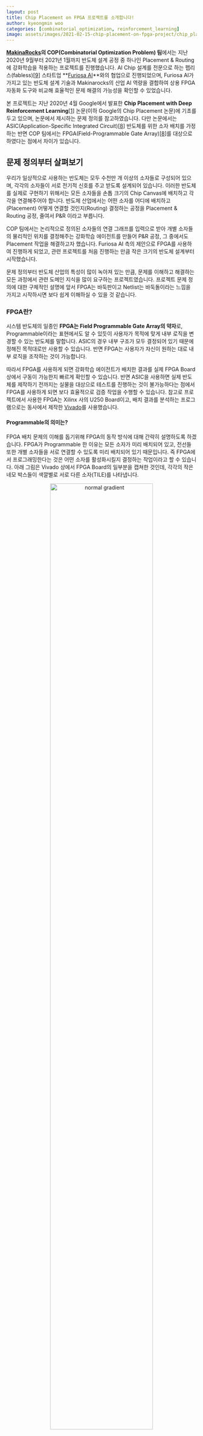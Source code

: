 ```yaml
---
layout: post
title: Chip Placement on FPGA 프로젝트를 소개합니다!
author: kyeongmin woo
categories: [combinatorial_optimization, reinforcement_learning]
image: assets/images/2021-02-15-chip-placement-on-fpga-project/chip_placement_on_fpga_chip_canvas.png
---
```


**[MakinaRocks](<http://www.makinarocks.ai/>)의 COP(Combinatorial Optimization Problem) 팀**에서는 지난 2020년 9월부터 2021년 1월까지 반도체 설계 공정 중 하나인 Placement & Routing에 강화학습을 적용하는 프로젝트를 진행했습니다. AI Chip 설계를 전문으로 하는 펩리스(fabless)[[9](#ref-9)] 스타트업 **[Furiosa AI](<https://www.furiosa.ai/>)**와의 협업으로 진행되었으며, Furiosa AI가 가지고 있는 반도체 설계 기술과 Makinarocks의 산업 AI 역량을 결합하여 상용 FPGA 자동화 도구와 비교해 효율적인 문제 해결의 가능성을 확인할 수 있었습니다. 

본 프로젝트는 지난 2020년 4월 Google에서 발표한 **Chip Placement with Deep Reinforcement Learning**[[1](#ref-1)] 논문(이하 Google의 Chip Placement 논문)에 기초를 두고 있으며, 논문에서 제시하는 문제 정의를 참고하였습니다. 다만 논문에서는 ASIC(Application-Specific Integrated Circuit)[[8](#ref-8)] 반도체를 위한 소자 배치를 가정하는 반면 COP 팀에서는 FPGA(Field-Programmable Gate Array)[[8](#ref-8)]를 대상으로 하였다는 점에서 차이가 있습니다.

## 문제 정의부터 살펴보기

우리가 일상적으로 사용하는 반도체는 모두 수천만 개 이상의 소자들로 구성되어 있으며, 각각의 소자들이 서로 전기적 신호를 주고 받도록 설계되어 있습니다. 이러한 반도체를 실제로 구현하기 위해서는 모든 소자들을 손톱 크기의 Chip Canvas에 배치하고 각각을 연결해주어야 합니다. 반도체 산업에서는 어떤 소자를 어디에 배치하고(Placement) 어떻게 연결할 것인지(Routing) 결정하는 공정을 Placement & Routing 공정, 줄여서 P&R 이라고 부릅니다.

COP 팀에서는 논리적으로 정의된 소자들의 연결 그래프를 입력으로 받아 개별 소자들의 물리적인 위치를 결정해주는 강화학습 에이전트를 만들어 P&R 공정, 그 중에서도 Placement 작업을 해결하고자 했습니다. Furiosa AI 측의 제안으로 FPGA를 사용하여 진행하게 되었고, 관련 프로젝트를 처음 진행하는 만큼 작은 크기의 반도체 설계부터 시작했습니다.

문제 정의부터 반도체 산업의 특성이 많이 녹아져 있는 만큼, 문제를 이해하고 해결하는 모든 과정에서 관련 도메인 지식을 많이 요구하는 프로젝트였습니다. 프로젝트 문제 정의에 대한 구체적인 설명에 앞서 FPGA는 바둑판이고 Netlist는 바둑돌이라는 느낌을 가지고 시작하시면 보다 쉽게 이해하실 수 있을 것 같습니다.

### FPGA란?

시스템 반도체의 일종인 **FPGA는 Field Programmable Gate Array의 약자**로, Programmable이라는 표현에서도 알 수 있듯이 사용자가 목적에 맞게 내부 로직을 변경할 수 있는 반도체를 말합니다. ASIC의 경우 내부 구조가 모두 결정되어 있기 때문에 정해진 목적대로만 사용할 수 있습니다. 반면 FPGA는 사용자가 자신이 원하는 대로 내부 로직을 조작하는 것이 가능합니다.

따라서 FPGA를 사용하게 되면 강화학습 에이전트가 배치한 결과를 실제 FPGA Board 상에서 구동이 가능한지 빠르게 확인할 수 있습니다. 반면 ASIC을 사용하면 실제 반도체를 제작하기 전까지는 실물을 대상으로 테스트를 진행하는 것이 불가능하다는 점에서 FPGA를 사용하게 되면 보다 효율적으로 검증 작업을 수행할 수 있습니다. 참고로 프로젝트에서 사용한 FPGA는 Xilinx 사의 U250 Board이고, 배치 결과를 분석하는 프로그램으로는 동사에서 제작한 [Vivado](https://www.xilinx.com/support/university/vivado.html)를 사용했습니다.

#### Programmable의 의미는?

FPGA 배치 문제의 이해를 돕기위해 FPGA의 동작 방식에 대해 간략히 설명하도록 하겠습니다. FPGA가 Programmable 한 이유는 모든 소자가 미리 배치되어 있고, 전선들 또한 개별 소자들을 서로 연결할 수 있도록 미리 배치되어 있기 때문입니다. 즉 FPGA에서 프로그래밍한다는 것은 어떤 소자를 활성화시킬지 결정하는 작업이라고 할 수 있습니다. 아래 그림은 Vivado 상에서 FPGA Board의 일부분을 캡쳐한 것인데, 각각의 작은 네모 박스들이 색깔별로 서로 다른 소자(TILE)를 나타냅니다.

<figure class="image" style="align: center;">
<p align="center">
  <img src="/assets/images/2021-02-15-chip-placement-on-fpga-project/chip_placement_on_fpga_chip_canvas.png" alt="normal gradient" width="80%">
  <figcaption style="text-align: center;">[그림1] - FPGA Board</figcaption>
</p>
</figure>

이때 활성화의 단위 소자를 BEL이라고 부릅니다. 참고로 BEL은 FPGA를 구성하는 최소 단위이기도 한데, Xilinx FPGA는 다음과 같은 계층 구조로 되어 있습니다. 아래 이미지는 위의 이미지를 매우 크게 확대한 것으로, 자세한 내용은 Xilinx의 Rapid Wright 홈페이지[[3](#ref-3)]를 참고하시기 바랍니다.

<figure class="image" style="align: center;">
<p align="center">
  <img src="/assets/images/2021-02-15-chip-placement-on-fpga-project/chip_placement_on_fpga_tile_site_bel.png" alt="normal gradient" width="80%">
  <figcaption style="text-align: center;">[그림2] - TILE > SITE > BEL</figcaption>
</p>
</figure>

### 반도체 설계도, Netlist

Netlist는 반도체의 논리적인 설계도로서, 여기에는 반도체가 동작하려면 어떤 소자들이 필요하고, 각각의 소자들은 어떻게 연결되어 있는지 정의되어 있습니다. 이러한 Netlist에는 개별 소자들의 연결 관계만 담겨 있을 뿐 각각의 소자들의 위치 정보나 어떤 소자가 다른 소자와 얼마나 가까워야 하는지에 대한 정보는 포함되어 있지 않습니다. Chip Placement란 Netlist 설계도에 정의되어 있는 내용을 최적 동작이 가능하도록 Netlist를 구성하는 소자들의 위치를 결정하는 과정이라고 할 수 있습니다.

<figure class="image" style="align: center;">
<p align="center">
  <img src="/assets/images/2021-02-15-chip_placement_with_reinforcement_learning/chip_placement_placement_and_routing.png" alt="normal gradient" width="=100%">
  <figcaption style="text-align: center;">[그림3] - Placement & Routing</figcaption>
</p>
</figure>

#### Macro & Standard Cell

Netlist를 구성하는 소자들은 그 크기 및 기능에 따라 Macro와 Standard Cell로 구분합니다. 상대적으로 크기가 큰 Macro는 RAM[[4](#ref-4)], DSP[[5](#ref-5)] 등과 같이 그 자체만으로도 복잡한 기능을 수행할 수 있는 소자들입니다. 반면 Standard Cell은 LUT, Flip-Flop[[6](#ref-6)]과 같이 단순한 연산이나 순간적인 데이터 저장 등의 기능만을 가지고 있습니다. Google의 Chip Placement 논문[[1](#ref-1)]을 기준으로 하면 Macro만 강화학습 알고리즘으로 배치하고 그 이외의 소자들은 Clustering 하여 갯수를 줄이고 Cluster 단위로 전통적인 알고리즘(Force-Directed Method)[[7](#ref-7)]을 사용하여 배치합니다.

#### 작은 문제 정의하기

COP 팀에서 첫 번째 문제로 확보한 Netlist는 소자의 개수가 72개로 Macro가 2개, Standard Cell이 70개 였습니다. 하지만 Google의 Chip Placement 논문[[1](#ref-1)]에 따라 진행한다면 강화학습 Agent로 단 2개의 Macro만을 배치하게 됩니다. 동일한 기준으로도 수백 개의 Macro를 배치(few hundreds of macros)하는 Google의 Chip Placement 논문[[1](#ref-1)]과 비교해 볼 때 2개만을 배치하는 것은 Agent의 성능을 평가하기에는 너무 적다고 판단하였습니다. 따라서 본 프로젝트에서는 총 72개의 Macro와 Standard Cell 모두를 강화학습 Agent가 배치하도록 문제를 정의하여 실험을 진행했습니다.

## 강화학습 환경 만들기

프로젝트에서 다룬 문제에 대한 간략한 소개에 이어 개발 과정에 대해서도 소개해보려 합니다. 어떤 문제에 강화학습을 적용하기 위해 가장 먼저 해야 하는 작업은 에이전트가 학습할 수 있도록 적절한 강화학습 환경을 만드는 것입니다. 이때 환경으로 사용 가능한 시뮬레이터가 있다면 에이전트와 시뮬레이터를 연결하는 작업만 수행하면 되지만, 그렇지 못한 상황이라면 주어진 문제에 맞게 동작하는 환경을 직접 개발해야 합니다. 

FPGA와 관련해서는 Xilinx 사의 Vivado를 시뮬레이터로 사용할 수 있었습니다. 하지만 동작 속도가 느리고 에이전트와의 연결 과정에서 어려움이 예상되어 사용하지 않는 것으로 결론 내렸습니다. 대신 FPGA와 유사하게 동작하는 Python 프로그램을 개발하여 학습 환경으로 사용했습니다.

환경을 개발하는 과정에서 시작 단계에서는 예상치 못한 다양한 문제들을 경험할 수 있었습니다. Google의 Chip Placement 논문에서 모호하게 기술하고 있는 부분들을 실험과 추론을 통해 구체화하기도 하고, 안정적인 학습을 위한 속도 개선과 디버깅 작업에도 많은 시간을 소요했었습니다. 구체적으로 환경을 개발하면서 많이 고민한 이슈들로는 다음과 같은 것들이 있었습니다.

### (1) 어디에 배치할지 어떻게 결정할까

ASIC을 사용하는 Google의 Chip Placement 논문에서는 전체 Chip Canvas를 일정한 간격의 Grid로 나누고, 에이전트가 Action으로서 그 중 하나를 선택하도록 하고 있습니다. 아래 그림에서 좌측 이미지는 에이전트의 출력 값을 나타내는데, 전체 Grid 중에서 우측 상단에 위치하는 (0, 3) Grid Cell의 값이 가장 크다는 것을 알 수 있습니다. 이에 따라 배치는 (0,3) Grid Cell 상에 이뤄집니다.

<figure class="image" style="align: center;">
<p align="center">
  <img src="/assets/images/2021-02-15-chip-placement-on-fpga-project/chip_placement_placement_where_to_place.png" alt="normal gradient" width="=100%">
  <figcaption style="text-align: center;">[그림4] - Placement logic</figcaption>
</p>
</figure>

FPGA 또한 사용하고자 하는 Board에 동일한 방법으로 Grid를 적용할 수 있습니다. 다만 Chip Canvas 상에 다른 소자들과 겹치지만 않는다면 소자를 자유롭게 배치할 수 있는 ASIC과는 달리 FPGA는 각 소자의 타입에 따라 배치 가능한 위치(BEL)들이 미리 정해져 있다는 문제가 있었습니다. 이러한 FPGA의 본질적인 특성 때문에 에이전트가 소자를 배치할 Grid Cell을 선택하면 해당 Grid Cell 내에 포함된 BEL 중 임의로 하나를 추출하여 소자와 매핑하도록 하였습니다. 

#### Masking

경우에 따라서는 이미 많은 소자들이 특정 영역에 배치되어 더 이상 새로운 소자를 해당 영역에 배치할 수 없기도 합니다. 이때 사용하는 것이 Mask이며, 에이전트가 선택할 수 없는 영역을 가리는 작업을 Masking이라고 합니다. 아래 이미지는 Masking이 이뤄지는 경우 동일한 에이전트 출력에 대해 어떻게 다른 Grid Cell이 선택되는지를 보여줍니다.

<figure class="image" style="align: center;">
<p align="center">
  <img src="/assets/images/2021-02-15-chip-placement-on-fpga-project/chip_placement_placement_making.png" alt="normal gradient" width="=100%">
  <figcaption style="text-align: center;">[그림5] - Masking</figcaption>
</p>
</figure>

#### Size of Grid

Grid의 Row, Column 갯수 또한 중요한 문제인데, Google의 Chip Placement 논문에서는 많게는 $$128 \times 128$$까지 실험을 진행했고, 결과적으로는 $$30 \times 30$$으로 설정했을 때에 성능이 가장 좋았다고 언급합니다. 그러나 본 프로젝트에서는 Netlist의 크기가 논문보다 작은 만큼 Grid의 크기 또한 작게하기로 결정했습니다. 최종적인 실험에는 $$6 \times 6$$ 크기의 Grid를 사용하였습니다. 배치 영역 또한 Netlist의 크기에 맞춰 전체 FPGA Board를 사용하지 않고, 개별 Grid Cell마다 100개 이하의 소자가 포함되는 수준으로 조절하였습니다.

### (2) Reward는 어떻게 계산할까

Reward Function은 강화학습에서 가장 중요한 것 요소 중 하나로, 학습의 방향을 결정합니다. Google의 Chip Placement 논문에서는 아래와 같이 Reward Function을 제안하고 있습니다. 참고로 아래 수식에서 $$p$$와 $$g$$는 각각 placement, graph를 의미합니다.

>$$
R_{p,q} = -\text{WireLength}(p, g) - \lambda \text{Congestion}(p, g) \\
\text{S.t. } \text{density}(p,g) \leq \text{max}_{\text{density}}
$$

반도체의 소자들을 연결하며 신호를 주고 받을 수 있게 하는 전선을 Wire라고 부릅니다. 이 Wire의 길이에 따라 반도체의 성능이 달라지고 경우에 따라서는 반도체가 정상적으로 동작하지 못하게 되기도 합니다. Wire length가 짧을수록 이점을 가지므로 Reward Function에서 Wire Length에 따라 페널티를 부여하고 있습니다.

Wire Length를 구하는 방법은 여러가지[[7](#ref-7)]가 있는데, Chip Placement 논문에서는 배치된 소자들의 2차원 위치 정보를 통해 HPWL(Half Perimeter Wire Length)[[7](#ref-7)] 방식에 따라 구하고 있습니다. 예시를 통해 확인하면 구현 내용을 보다 쉽게 이해할 수 있을 것 같아 네 개의 소자가 네 개의 Grid Cell에 나누어 배치된 예시 이미지를 준비했습니다. 

<figure class="image" style="align: center;">
<p align="center">
  <img src="/assets/images/2021-02-15-chip-placement-on-fpga-project/chip_placement_on_fpga_wirelength_calculation.png" alt="normal gradient" width="90%">
  <figcaption style="text-align: center;">[그림6] - Wire Length Example</figcaption>
</p>
</figure>

하나씩 확인해보면 동일한 Grid Cell 내에 배치된 소자들을 서로 연결하는 빨간 Wire(1번-2번)의 HPWL는 0으로 계산되며, Grid Cell 두 개에 걸쳐 연결되는 녹색 Wire(1번-3번)는 1로 계산됩니다. 경우에 따라서는 노란 Wire(1,2,3,4번)처럼 하나의 Wire가 복수의 소자들과 연결되어 있기도 합니다. HPWL은 Wire와 연결된 지점을 모두 포함하는 최소 사각형을 먼저 그리고, 그 둘레의 절반으로 Wire Length를 추정하기 때문에 노란 Wire는 길이가 2로 계산됩니다.

Routing Congestion에 대해서는 반도체 설계와 관련된 지식이 요구되는 만큼 Furiosa AI의 도움을 받아 구현하게 되었습니다. 구체적으로는 각각의 Grid Cell를 통과하는 Wire의 갯수를 사용하여 수평 방향과 수직 방향 각각에 대한 congestion을 계산하고, 이 중 상위 10%에 대한 평균 값을 사용하는 방식입니다. 

마지막으로 Placement Density란 물리적인 배치 가능한 영역의 크기 당 배치하고자 하는 매크로의 전체 크기를 말합니다. 이러한 Placement Density는 전체 FPGA Board 상에서 배치 영역을 적절하게 조절하는 것으로 제약 조건을 만족하도록 했습니다.

### (3) 환경에서 어떤 정보를 주어야 할까

Google의 Chip Placement 논문에서 제시하는 Observation의 유형으로는 Macro Feature, Netlist Graph, Current Macro id, Netlist Metadata, Mask 등이 있습니다. 그런데 논문에서는 각각의 정보들이 어떻게 구성되어 있는지에 대해서는 간략하게 예시 수준으로만 기술하고 있습니다. 이러한 모호성을 해결하기 위해 Reward를 예측하는 데에 도움이 되는지에 따라 정보를 추가해나가는 방식으로 다양한 실험을 진행했습니다. 최종적으로는 다음과 같은 정보들을 Observation으로 에이전트에 전달하도록 했습니다.

- Macro Feature: 타입(One-Hot), 위치(Row & Col), 포트 갯수
- Netlist Graph: 인접 매트릭스
- Current Macro id: Macro Feature에서의 Index
- Netlist Metadata: 사용하는 영역의 크기, Grid의 크기, Congestion Map, 총 Macro/Wire의 갯수
- Mask: 타입별 마스킹 정보

FPGA이므로 사용하는 영역의 크기는 TILE의 갯수를 활용했습니다. Congestion Map은 Google의 Chip Placement 논문에 나오지 않는 요소로, 쉽게 말해 각 Grid Cell 단위로 배치되어 있는 Macro들의 총 Port 갯수에 대한 정보를 가지고 있습니다. 포트 갯수가 많을수록 해당 영역과 연결되어 있는 Wire의 갯수가 많을 것이라고 추정할 수 있는 만큼 Routing Congestion을 추정하는 데에 도움이 될 것이라 판단하여 추가하게 되었습니다. Macro Feature의 포트 갯수 정보 또한 논문에서는 명시하고 있지 않으나, 동일한 이유로 추가하게 되었습니다.

<figure class="image" style="align: center;">
<p align="center">
  <img src="/assets/images/2021-02-15-chip-placement-on-fpga-project/chip_placement_on_fpga_congestion_map.png" alt="normal gradient" width="90%">
  <figcaption style="text-align: center;">[그림7] - Congestion Map</figcaption>
</p>
</figure>

마지막으로 Google의 Chip Placement 논문에서 사용하는 ASIC에서는 배치할 수 있는 적절한 공간만 존재하면 소자의 타입과 무관하게 배치가 가능합니다. 따라서 잔여 공간에 대한 정보를 알려주는 Mask 하나만 있으면 됩니다. 그러나 소자의 배치 가능한 위치가 미리 결정되어 있는 FPGA에서는 소자별로 배치 가능한 Grid Cell이 다를 수 밖에 없습니다. 이러한 차이 때문에 본 프로젝트에서는 Mask를 소자의 갯수만큼 만들어두고, 배치할 소자에 따라 서로 다른 Masking을 실시했습니다.

## 강화학습 에이전트 만들기

강화학습 에이전트는 환경으로부터 전달받은 Observation를 처리하는 State Encoder와 이렇게 처리된 정보를 바탕으로 Action을 결정하는 Policy 두 부분으로 나누어 개발했습니다.

### State Encoder

에이전트에서 가장 핵심적인 부분은 State를 적절하게 표현하여 강화학습 Policy가 쉽게 이해할 수 있도록 표현하는 부분이라고 생각합니다. 이를 위해서는 환경으로부터 받은 Observation을 적절하게 처리하여 State Representation으로 만들어주어야 합니다.

배치 대상이 되는 Netlist는 Node와 Edge로 구성되는 Graph 형태로 되어 있습니다. 따라서 좋은 State Representation을 확보하기 위해서는 Graph 데이터를 잘 처리할 수 있는 모델이 필요합니다. Google의 Chip Placement 논문에서 제시하는 구조는 다음과 같으며, 이를 수렴할 때까지 반복적으로 각 Embedding을 업데이트 했다고 말합니다[[12](#ref-12)].

>$$
\eqalign{
&\text{While not converged do} \\
& \qquad \text{Update edge: } e_{ij} = fc_1 (\text{concat}[ fc_0(v_i) \vert fc_0(v_j) \vert w_{ij}^e ]) \\
& \qquad \text{Update node: } v_i = \text{mean}_{j \in N(v_i)}(e_{ij}) \\
&\text{end}
}
$$

그런데 위의 수식을 기반으로 State Encoder를 구현하며 COP 팀에서는 다음 두 가지 의문들이 제기되었습니다.

#### 1. $$fc$$에 Activation Function이 필요한가

위의 수식에는 두 개의 $$fc$$가 나옵니다. 그런데 이와 관련하여 Google의 Chip Placement 논문에서는 Activation Function 유무에 대해서는 언급하지 않고 있습니다. 논문에서는 Fully Connected Network로 표현하고 있어 단순히 Affine 연산을 의미하는 것으로 가정하고 처음에는 Activation Function 없이 구현했습니다. 그러나 Activation function 없이는 Embedding이 수렴하지 않았고, 모든 $$fc$$의 출력에 Activation Function을 추가한 후에야 수렴을 확인할 수 있었습니다.

#### 2. 수렴 여부는 어떻게 결정할 것인가

Embedding이 수렴한다는 것은 결국 이전 Embedding과 현재 Embedding 간의 차이가 점차 줄어든다는 것을 의미합니다. 그런데 그 차이가 무한히 작아질 때까지 계속 연산을 반복하는 것은 비효율적이므로 그 차이가 일정 수준 이하로 떨어지면 수렴한 것으로 판단합니다.

Google의 Chip Placement 논문에서 구체적인 방안은 제시하지 않고 있습니다. COP 팀에서는 두 Embedding의 차이를 계산하는 방법으로 **Frobenius Norm**[[10](#ref-10)]을 사용했습니다. $$n \times m$$ 행렬 $$A$$의 Frobenius Norm은 아래와 같이 계산됩니다.

$$
\| A \|_\text{F} = \root \of {\Sigma_{i=1}^n \Sigma_{j=1}^m \vert a_{ij} \vert^2}
$$

업데이트 중단의 기준이 되는 Threshold의 크기를 결정하는 것 또한 중요한 문제였습니다. 이때 Threshold를 너무 높게 잡으면 충분히 수렴되지 않은 것이므로 Embedding의 정확성이 떨어지게 되는 반면, 너무 낮게 잡으면 연산량이 과도하게 많아지게 됩니다. 특히 PyTorch에서는 반복적으로 Network를 forwarding하면 계산 그래프가 누적되어 Memory를 과도하게 차지하도록 되어 있어, Threshold를 낮게 설정하고 실험하는 경우에는 Out of Memory Issue도 빈번하게 발생했습니다.

이러한 문제에 대처하기 위해 Max iteration의 크기를 hyper parameter로 추가하여 일정 횟수 이상 반복적으로 Embedding이 업데이트되지는 않도록 했습니다. 참고로 최종 실험은 Max iteration은 10으로, Threshold는 1-e7로 설정하고 진행했습니다.

### 강화학습 알고리즘

<figure class="image" style="align: center;">
<p align="center">
  <img src="/assets/images/2021-02-15-chip-placement-on-fpga-project/chip_placement_on_fpga_paper_architecture.png" alt="normal gradient" width="110%">
  <figcaption style="text-align: center;">[그림8] - Model Architecture</figcaption>
</p>
</figure>

강화학습 알고리즘으로는 Google의 Chip Placement 논문과 동일하게 PPO[[11](#ref-11)]를 사용했으며, 전체적인 에이전트의 구조 또한 위 이미지와 동일하게 구성했습니다.

## 평가는 무엇을 기준으로 하나?

반도체 산업에서는 P&R의 결과로 반도체 성능의 척도인 PPA(Performance, Power, Area)가 결정된다고 말합니다. 즉 개별 소자들을 어떻게 배치하느냐에 따라 각 소자들을 연결하는 Wire의 길이와 필요한 영역의 크기가 달라진다는 것입니다. 이러한 점에서 P&R 결과의 평가 척도로 PPA를 보여주는 수치들을 주로 사용합니다. COP 팀 또한 이러한 수치들을 기준으로 모델의 최종 성능을 평가했습니다. 프로젝트에서 사용한 모델 평가 지표들은 다음과 같습니다.

- WNS(Worst Negative Setup-time Slack)
- WHS(Worst Negative Hold-time Slack)
- DP(Dynamic Power)
- RU(Routing Utilization Ratio)

WNS와 WHS의 Time-Slack 이라는 것은 Clock Frequency를 지키는 데에 얼마나 많은 여유 시간이 있는지 나타내는 것입니다. 따라서 이것이 크면 클수록 보다 여유롭게 Clock Frequency를 유지할 수 있으며, 동시에 더 높은 Clock Frequency 또한 가능하다는 것을 의미합니다. 반대로 이것이 음수가 되면 현재 배치 결과로는 주어진 Clock Frequency 대로 구현하는 것이 불가능하다는 뜻입니다.

Dynamic Power는 전체 전력 소비량 중 배치된 결과로 인해 사용되는 전력량을 의미합니다. 참고로 FPGA Board 자체가 반도체이기 때문에 배치가 전혀 이뤄지지 않은 상태에서도 전력을 일정량 소모하게 되는데, 이는 Static Power라고 합니다. 배치를 평가하는 것이 목표이므로 Static Power는 계산에 반영하지 않았습니다. 마지막으로 Routing Utilization은 전체 사용 가능한 Wire 중에서 얼마나 많은 Wire를 사용하는지를 나타내는 수치입니다. Horizontal / Verㄴtical 방향으로 나누어 구해지며, 두 가지를 합하여 사용했습니다.

정리하자면 WNS, WHS는 크면 클수록 좋은 값, Routing Utilization과 Dynamic Power는 작으면 작을수록 좋은 값 입니다. PPA는 이러한 값들을 모두 종합적으로 반영한 것인 만큼 COP 팀에서는 Overall Score를 계산하여 각 배치들을 비교했습니다. 이때 각각의 값들의 Magnitude가 모두 다르므로 Routing Utilization과 Dynamic Power에 대해서는 100을 곱해주었습니다. 정확한 계산식은 아래와 같습니다.

> Overall Score = WNS + WHS - 100 * Routing Utilization - 100 * Dynamic Power

## 그래서 얼마나 잘했나?

COP 팀에서 개발한 강화학습 알고리즘의 성능을 평가하기 위해서는 Vivado 내에서 강화학습 알고리즘이 결정한 대로 배치하고, Routing을 수행한 후 FPGA에서 사용되는 평가 척도들을 계산해야 합니다. COP 팀에서는 강화학습 알고리즘의 배치 결과를 아래와 같은 txt 파일로 저장하고 이를 Vivado에 입력 제약 조건으로 전달하여 이러한 과정이 이뤄질 수 있도록 했습니다.

<figure class="image" style="align: center;">
<p align="center">
  <img src="/assets/images/2021-02-15-chip-placement-on-fpga-project/chip_placement_on_fpga_txt_result.png" alt="normal gradient" width="70%">
  <figcaption style="text-align: center;">[그림9] - txt Result Example</figcaption>
</p>
</figure>

위 txt 파일에서 각각의 Row는 Netlist에서 배치 대상이 되는 소자의 이름과 FPGA Board 상에서 소자가 배치될 BEL를 매핑한 것이라고 할 수 있습니다.

> [NETLIST MACRO NAME] [FPGA SITE NAME] [FPGA BEL NAME]

최종적인 배치 결과는 다음과 같습니다.

<figure class="image" style="align: center;">
<p align="center">
  <img src="/assets/images/2021-02-15-chip-placement-on-fpga-project/chip_placement_on_fpga_our_result.png" alt="normal gradient" width="100%">
  <figcaption style="text-align: center;">[테이블1] - Experiment Results</figcaption>
</p>
</figure>

Random Placement는 모든 소자의 위치를 임의로 선택한 배치 결과를 말하고, Vivado Placement는 Vivado에서 찾은 최적 배치 결과를 말합니다. RL Placement가 COP 팀에서 개발한 에이전트의 배치 결과입니다.

Vivado Placement의 Overall Score가 -1.1707인 반면 강화학습 에이전트로 배치한 결과는 -1.053514로 나왔습니다. 이는 Random Placement 결과를 0으로, Vivado Placement 결과를 1로 보았을 때 약 1.03에 해당하는 수치로 Vivado의 최적 배치와 비교해 볼 때 3% 정도 더 나은 배치 결과를 얻었다고 할 수 있습니다. Overall을 제외한 5개의 개별 수치를 보더라도 4개 수치에서 Vivado와 비슷하거나 보다 월등한 결과를 얻었음을 알 수 있습니다.

각각의 실험 결과에 대한 배치 결과를 시각화해보면 다음과 같습니다. 주황색 또는 파란색의 사각형이 소자의 위치를 나타냅니다. 모두 동일한 배치 영역을 가지고 진행했으나, Vivado Placement와 RL Placement는 일부 영역에 집중되어 있어 Random Placement 보다 확대하였습니다.

<figure class="image" style="align: center;">
<p align="center">
  <img src="/assets/images/2021-02-15-chip-placement-on-fpga-project/chip_placement_on_fpga_random_result.png" alt="normal gradient" width="100%">
  <figcaption style="text-align: center;">[그림10] - Random result</figcaption>
</p>
</figure>

<figure class="image" style="align: center;">
<p align="center">
  <img src="/assets/images/2021-02-15-chip-placement-on-fpga-project/chip_placement_on_fpga_vivado_result.png" alt="normal gradient" width="90%">
  <figcaption style="text-align: center;">[그림11] - Vivado result</figcaption>
</p>
</figure>

<figure class="image" style="align: center;">
<p align="center">
  <img src="/assets/images/2021-02-15-chip-placement-on-fpga-project/chip_placement_on_fpga_rl_result.png" alt="normal gradient" width="90%">
  <figcaption style="text-align: center;">[그림12] - RL result</figcaption>
</p>
</figure>

RL Placement와 Random Placement의 배치 결과는 모두 제약조건으로 Vivado에 전달되므로 모두 주황색 사각형으로 표현되고 있습니다. 파란색 사각형은 Vivado 내부 알고리즘에 따라 배치한 소자를, 주황색 사각형은 제약 조건에 따라 배치된 소자를 의미합니다. RL Placcement 결과에도 파란색 사각형이 존재하는데, 입력 포트 등 에이전트의 배치 대상이 아닌 소자들의 경우 Vivado가 배치하기 때문입니다.

참고로 각 소자들을 연결하고 있는 녹색의 실선이 Wire이며, 이를 배치하는 Routing 작업은 모두 Vivado의 Solution을 따랐습니다. 이미지의 가운데 영역에 존재하는 녹색의 선형 블럭이 전체 반도체 배치의 시작과 끝이 되는 입출력 포트입니다. 

## Stay Tuned!

MakinaRocks COP팀에서 개발한 Chip Placement 알고리즘은 소규모 설계 회로에 있어 기존 상용 EDA Tool의 최적 배치보다 약 3% 정도 높은 성능을 보였습니다. 현재 COP 팀에서는 상용 수준의 반도체 Netlist에 대해서도 잘 동작하는 알고리즘을 목표로 추가적인 연구 개발을 진행하고 있습니다. 최종적으로는 반도체 P&R 문제를 기존 방법론보다 효과적으로 해결할 수 있는 제품을 개발하고자 합니다.

또한 물류 산업의 경로 최적화, 부두 스케쥴링 부터 시작하여 생산 프로세스, 작업 프로세스 최적화까지 현실에는 다양한 형태의 조합 최적화 문제가 존재합니다. 이러한 점에서 MakinaRocks COP 팀에서는 반도체가 아닌 다른 산업의 문제들에 대해서도 관심을 가지고 새로운 적용 사례를 만들기 위해 노력하고 있습니다.

## Related Posts

본 프로젝트에 영감을 준 Google의 Chip Placement 논문에 관한 내용은 아래 링크에서 확인하실 수 있습니다.

- [Chip Placement with Deep Reinforcement Learning (written by 우경민)](/chip_placement_with_reinforcement_learning)

Chip Placement with Deep Reinforcement Learning 연구의 뿌리라고도 할 수 있는 Neural Combinatorial Optimization with Reinforcement Learning에 대해서도 별도 포스팅으로 정리해봤습니다.

- [Neural Combinatorial Optimization with Reinforcement Learning (written by 박진우)](/Neural-Combinatorial-Optimization)


## References

<a name="ref-1">[1]</a>  [Azalia Mirhoseini, Anna Goldie, Mustafa Yazgan, Joe Jiang, Ebrahim Songhori, Shen Wang, Young-Joon Lee, Eric Johnson, Omkar Pathak, Sungmin Bae, Azade Nazi, Jiwoo Pak, Andy Tong, Kavya Srinivasa, William Hang, Emre Tuncer, Anand Babu, Quoc V. Le, James Laudon, Richard Ho, Roger Carpenter, Jeff Dean, 2020, Chip Placement with Deep Reinforcement Learning.](https://arxiv.org/abs/2004.10746)

<a name="ref-2">[2]</a>  [Google AI, 2020, Chip Placement with Deep Reinforcement Learning, Google AI Blog.](https://ai.googleblog.com/2020/04/chip-design-with-deep-reinforcement.html)

<a name="ref-3">[3]</a>  [Rapid Wright, Xilinx Architecture Terminology.](https://www.rapidwright.io/docs/Xilinx_Architecture.html)

<a name="ref-4">[4]</a>  [Xilinx, 2020, UltraScale Architecture Memory Resources.](https://www.xilinx.com/support/documentation/user_guides/ug573-ultrascale-memory-resources.pdf)

<a name="ref-5">[5]</a>  [Xilinx, 2020, UltraScale Architecture DSP Slice.](https://www.xilinx.com/support/documentation/user_guides/ug579-ultrascale-dsp.pdf)

<a name="ref-6">[6]</a>  [Xilinx, 2020, UltraScale Architecture Configurable Logic Block.](https://www.xilinx.com/support/documentation/user_guides/ug574-ultrascale-clb.pdf)

<a name="ref-7">[7]</a>  [K. Shahookar & P. Mazumder, 1991, VLSI Cell Placement Techniques, ACM Computing Surveys.](http://users.eecs.northwestern.edu/~haizhou/357/p143-shahookar.pdf)

<a name="ref-8">[8]</a>  Clive Maxfield, 2004, The design warrior's guide to FPGAs, Elsevier

<a name="ref-9">[9]</a>  [위키 백과, 2020, 팹리스 반도체 기업.](https://ko.wikipedia.org/wiki/%ED%8C%B9%EB%A6%AC%EC%8A%A4_%EB%B0%98%EB%8F%84%EC%B2%B4_%EA%B8%B0%EC%97%85)

<a name="ref-10">[10]</a>  [Wikipedia, 2021, Matrix norm, Frobenius norm.](https://en.wikipedia.org/wiki/Matrix_norm#Frobenius_norm)

<a name="ref-11">[11]</a>  [John Schulman, Filip Wolski, Prafulla Dhariwal, Alec Radford, Oleg Klimov, 2021, Proximal Policy Optimization Algorithms, OpenAI.](https://arxiv.org/abs/1707.06347)

<a name="ref-12">[12]</a>  [Yisong Yue, 2020, Lecture by Azalia Mirhoseini & Anna Goldie (CS 159 Spring 2020), Edge-based Graph Convolution: Node Embeddings.](<https://youtu.be/lBzh9WY5hpU?t=2418>)